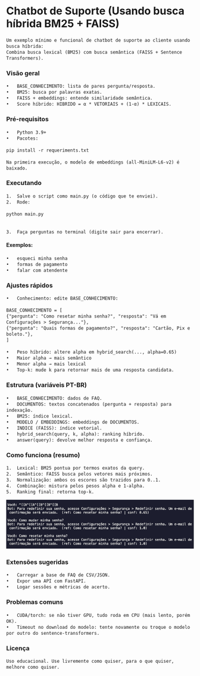 # Chatbot de Suporte (Usando busca híbrida BM25 + FAISS)

    Um exemplo mínimo e funcional de chatbot de suporte ao cliente usando busca híbrida:
    Combina busca lexical (BM25) com busca semântica (FAISS + Sentence Transformers).

### Visão geral
	•	BASE_CONHECIMENTO: lista de pares pergunta/resposta.
	•	BM25: busca por palavras exatas.
	•	FAISS + embeddings: entende similaridade semântica.
	•	Score híbrido: HIBRIDO = α * VETORIAIS + (1-α) * LEXICAIS.

### Pré-requisitos
	•	Python 3.9+
	•	Pacotes:

    pip install -r requeriments.txt

    Na primeira execução, o modelo de embeddings (all-MiniLM-L6-v2) é baixado.

### Executando
	1.	Salve o script como main.py (o código que te enviei).
	2.	Rode:

    python main.py


	3.	Faça perguntas no terminal (digite sair para encerrar).
#### Exemplos:
	•	esqueci minha senha
	•	formas de pagamento
	•	falar com atendente

### Ajustes rápidos
	•	Conhecimento: edite BASE_CONHECIMENTO:

    BASE_CONHECIMENTO = [
    {"pergunta": "Como resetar minha senha?", "resposta": "Vá em Configurações > Segurança..."},
    {"pergunta": "Quais formas de pagamento?", "resposta": "Cartão, Pix e boleto."},
    ]

	•	Peso híbrido: altere alpha em hybrid_search(..., alpha=0.65)
	•	Maior alpha → mais semântico
	•	Menor alpha → mais lexical
	•	Top-k: mude k para retornar mais de uma resposta candidata.

### Estrutura (variáveis PT-BR)
	•	BASE_CONHECIMENTO: dados de FAQ.
	•	DOCUMENTOS: textos concatenados (pergunta + resposta) para indexação.
	•	BM25: índice lexical.
	•	MODELO / EMBEDDINGS: embeddings de DOCUMENTOS.
	•	INDICE (FAISS): índice vetorial.
	•	hybrid_search(query, k, alpha): ranking híbrido.
	•	answer(query): devolve melhor resposta e confiança.

### Como funciona (resumo)
	1.	Lexical: BM25 pontua por termos exatos da query.
	2.	Semântico: FAISS busca pelos vetores mais próximos.
	3.	Normalização: ambos os escores são trazidos para 0..1.
	4.	Combinação: mistura pelos pesos alpha e 1-alpha.
	5.	Ranking final: retorna top-k.

![teste](https://raw.githubusercontent.com/Marciocheudon/Algoritmo-HVD/main/teste.png)

### Extensões sugeridas
	•	Carregar a base de FAQ de CSV/JSON.
	•	Expor uma API com FastAPI.
	•	Logar sessões e métricas de acerto.

### Problemas comuns
	•	CUDA/torch: se não tiver GPU, tudo roda em CPU (mais lento, porém OK).
	•	Timeout no download do modelo: tente novamente ou troque o modelo por outro do sentence-transformers.

### Licença

    Uso educacional. Use livremente como quiser, para o que quiser, melhore como quiser.
